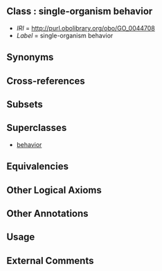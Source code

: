 
## Class : single-organism behavior

 * *IRI* = http://purl.obolibrary.org/obo/GO_0044708
 * *Label* = single-organism behavior

## Synonyms


## Cross-references


## Subsets


## Superclasses

 * [behavior](../../GO/10/GO_0007610.md)

## Equivalencies


## Other Logical Axioms


## Other Annotations


## Usage


## External Comments

